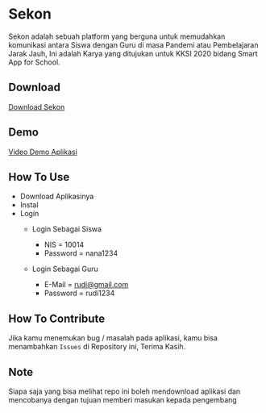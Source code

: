 # Sekon
Sekon adalah sebuah platform yang berguna untuk memudahkan komunikasi antara Siswa dengan Guru di masa Pandemi atau Pembelajaran Jarak Jauh, Ini adalah Karya yang ditujukan untuk KKSI 2020 bidang Smart App for School.

## Download
[Download Sekon](https://s.id/sekon_app)

## Demo
[Video Demo Aplikasi](https://youtu.be/L9E52SpOlLo?t=133)

## How To Use
- Download Aplikasinya
- Instal
- Login
  - Login Sebagai Siswa
    - NIS = 10014
    - Password = nana1234
    
  - Login Sebagai Guru
    - E-Mail = rudi@gmail.com
    - Password = rudi1234
  
    
## How To Contribute
Jika kamu menemukan bug / masalah pada aplikasi, kamu bisa menambahkan `Issues` di Repository ini, Terima Kasih.

## Note
Siapa saja yang bisa melihat repo ini boleh mendownload aplikasi dan mencobanya dengan tujuan memberi masukan kepada pengembang

